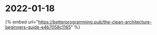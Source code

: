 # 2022-01-18

{% embed url="https://betterprogramming.pub/the-clean-architecture-beginners-guide-e4b7058c1165" %}
